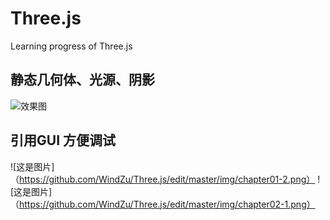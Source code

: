 # Three.js

Learning progress  of Three.js

## 静态几何体、光源、阴影
![效果图](https://i.loli.net/2018/03/01/5a97eb01e193a.png)
## 引用GUI 方便调试
![这是图片]（https://github.com/WindZu/Three.js/edit/master/img/chapter01-2.png）
![这是图片]（https://github.com/WindZu/Three.js/edit/master/img/chapter02-1.png）
